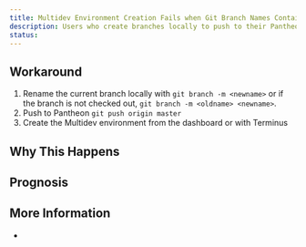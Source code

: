 ```yaml
---
title: Multidev Environment Creation Fails when Git Branch Names Contain Capital Letters
description: Users who create branches locally to push to their Pantheon site repository have reported that the Multidev overview's Git Branches without Associated Environment allows for an environment creation to be attempted. This process will stall and fail silently.
status:
---
```


## Workaround
1. Rename the current branch locally with `git branch -m <newname>` or if the branch is not checked out, `git branch -m <oldname> <newname>`.
2. Push to Pantheon `git push origin master`
3. Create the Multidev environment from the dashboard or with Terminus

## Why This Happens

## Prognosis

## More Information
 - 
